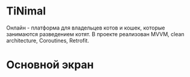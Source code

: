 # TiNimal
Онлайн - платформа для владельцев котов и кошек, которые занимаются разведением котят. В проекте реализован MVVM, clean architecture, Coroutines, Retrofit.
# Основной экран
